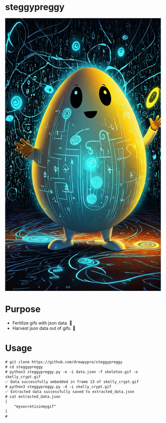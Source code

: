 # steggypreggy 
![steggypreggy](eggydatapreggy.png)

# Purpose
- Fertilize gifs with json data. 🥚
- Harvest json data out of gifs. 🐣

# Usage

```
# git clone https://github.com/drewpypro/steggypreggy
# cd steggypreggy
# python3 steggypreggy.py -e -i data.json -f skeleton.gif -o skelly_crypt.gif
✅ Data successfully embedded in frame 13 of skelly_crypt.gif
# python3 steggypreggy.py -d -i skelly_crypt.gif
✅ Extracted data successfully saved to extracted_data.json
# cat extracted_data.json
[
    "mysecretisinmygif"
]
#
```